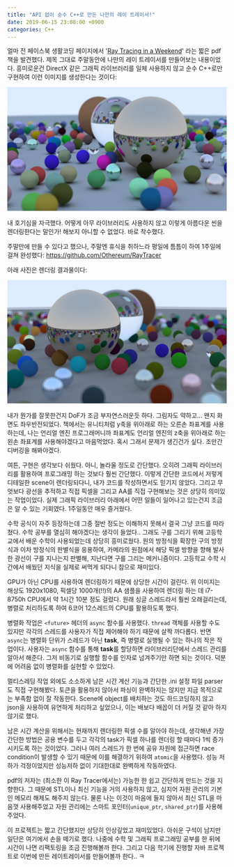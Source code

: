 ```yaml
---
title: "API 없이 순수 C++로 만든 나만의 레이 트레이서!"
date: 2019-06-15 23:08:00 +0900
categories: C++
---
```

얼마 전 페이스북 생활코딩 페이지에서 '[Ray Tracing in a Weekend](http://www.realtimerendering.com/raytracing/Ray%20Tracing%20in%20a%20Weekend.pdf)' 라는 짧은 pdf 책을 발견했다. 제목 그대로 주말동안에 나만의 레이 트레이서를 만들어보는 내용이었다. 흥미로운건 DirectX 같은 그래픽 라이브러리를 일체 사용하지 않고 순수 C++로만 구현하여 이런 이미지를 생성한다는 것이다:

![where-next](/assets/images/posts/2019-06-15-ray-tracer/where-next.jpg)

내 호기심을 자극했다. 어떻게 아무 라이브러리도 사용하지 않고 이렇게 아름다운 씬을 렌더링한다는 말인가! 해보지 아니할 수 없었다. 바로 착수했다.

주말만에 만들 수 있다고 했으나, 주말엔 휴식을 취하느라 평일에 틈틈이 하여 1주일에 걸쳐 완성했다: https://github.com/Othereum/RayTracer

아래 사진은 렌더링 결과물이다:

![image](/assets/images/posts/2019-06-15-ray-tracer/image.png)

내가 뭔가를 잘못한건지 DoF가 조금 부자연스러운듯 하다. 그림자도 약하고... 왠지 화면도 좌우반전되었다. 책에서는 유니티처럼 y축을 위아래로 하는 오른손 좌표계를 사용하는데, 나는 언리얼 엔진 프로그래머니까 좌표계도 언리얼 엔진의 z축을 위아래로 하는 왼손 좌표계를 사용해야겠다고 마음먹었다. 혹시 그래서 문제가 생긴건가 싶다. 조만간 디버깅을 해봐야겠다.

여튼, 구현은 생각보다 쉬웠다. 아니, 놀라울 정도로 간단했다. 오히려 그래픽 라이브러리를 활용하여 프로그래밍 하는 것보다 훨씬 간단했다. 이렇게 간단한 코드에서 저렇게 디테일한 scene이 렌더링되다니, 내가 코드를 작성하면서도 믿기지 않았다. 그리고 무엇보다 광선을 추적하고 직접 픽셀을 그리고 AA를 직접 구현해보는 것은 상당히 의미있는 작업이었다. 실제 그래픽 라이브러리 아래에서 어떤 일들이 일어나고 있는건지 조금은 알 수 있는 기회였다. 1주일동안 매우 즐거웠다. 

수학 공식이 자주 등장하는데 그중 절반 정도는 이해하지 못해서 결국 그냥 코드를 따라 쳤다. 수학 공부를 열심히 해야겠다는 생각이 들었다.. 그래도 구를 그리기 위해 고등학교에서 배운 수학이 사용되었는데 상당히 흥미로웠다. 원의 방정식을 확장한 구의 방정식과 이차 방정식의 판별식을 응용하여, 카메라의 원점에서 해당 픽셀 방향을 향해 발사한 광선이 구를 지나는지 판별해, 지난다면 구를 그리는 메커니즘이다. 고등학교 수학 시간에서 배웠던 지식을 실제로 써먹게 되다니 참으로 재미있다.

GPU가 아닌 CPU를 사용하여 렌더링하기 때문에 상당한 시간이 걸린다. 위 이미지는 해상도 1920x1080, 픽셀당 1000개(!!)의 AA 샘플을 사용하여 렌더링 하는 데 i7-8750h CPU에서 약 1시간 10분 정도 걸렸다. 원래 싱글 스레드라서 훨씬 오래걸리는데, 병렬로 처리하도록 하여 6코어 12스레드의 CPU를 활용하도록 했다.

병렬화 작업은 `<future>` 헤더의 `async` 함수를 사용했다. `thread` 객체를 사용할 수도 있지만 각각의 스레드를 사용자가 직접 제어해야 하기 때문에 살짝 까다롭다. 반면 `async`는 병렬화 단위가 스레드가 아닌 **task**, 즉 병렬로 실행될 수 있는 하나의 작은 작업이다. 사용자는 `async` 함수를 통해 **task**를 할당하면 라이브러리단에서 스레드 관리를 알아서 해준다. 그저 비동기로 실행할 함수를 인자로 넘겨주기만 하면 되는 것이다. 덕분에 어려움 없이 병렬화를 실현할 수 있었다.

멀티스레딩 작업 외에도 소소하게 남은 시간 계산 기능과 간단한 .ini 설정 파일 parser도 직접 구현해봤다. 토큰을 활용하지 않아서 파싱이 완벽하지는 않지만 지금 목적으로는 부족함 없이 잘 작동한다. Scene에 object를 배치하는 것도 하드코딩하지 않고 json을 사용하여 유연하게 처리하고 싶었으나, 이는 배보다 배꼽이 더 커질 것 같아 하지 않기로 했다.

남은 시간 계산을 위해서는 현재까지 렌더링한 픽셀 수를 알아야 하는데, 생각해낸 가장 간단한 방법은 공용 변수를 두고 각각의 task가 픽셀 하나를 렌더링 할 때마다 1씩 증가시키도록 하는 것이었다. 그러나 여러 스레드가 한 번에 공유 자원에 접근하면 race condition이 발생할 수 있기 때문에 이를 해결하기 위하여 `atomic`을 사용했다. 성능 저하가 걱정이었지만 성능저하 없이 기대한대로 완벽하게 작동하였다.

pdf의 저자는 (최소한 이 Ray Tracer에서는) 가능한 한 쉽고 간단하게 만드는 것을 지향한다. 그 때문에 STL이나 최신 기능을 거의 사용하지 않고, 심지어 자원 관리의 기본인 메모리 해제도 해주지 않는다. 물론 나는 이것이 마음에 들지 않아서 최신 STL을 마음껏 사용해주었고 자원 관리에는 스마트 포인터(`unique_ptr`, `shared_ptr`)를 사용해주었다.

이 프로젝트는 짧고 간단했지만 상당히 인상깊었고 재미있었다. 아쉬운 구석이 남지만 일단은 여기에서 손을 떼기로 했다. 나중에 수학 및 그래픽 프로그래밍 공부를 한 뒤에 시간이 나면 리팩토링을 조금 진행해볼까 한다. 그리고 다음 학기에 진행할 자바 프로젝트로 이번에 만든 레이트레이서를 만들어볼까 한다.. ㅋ
